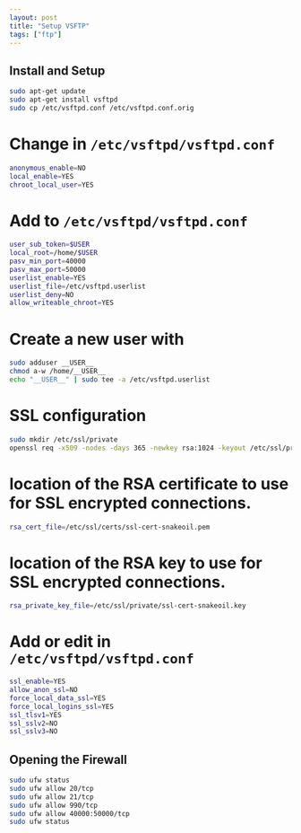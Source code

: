```yaml
---
layout: post
title: "Setup VSFTP"
tags: ["ftp"]
---
```



## Install and Setup

```bash
sudo apt-get update
sudo apt-get install vsftpd
sudo cp /etc/vsftpd.conf /etc/vsftpd.conf.orig
```

# Change in `/etc/vsftpd/vsftpd.conf`

```bash
anonymous_enable=NO
local_enable=YES
chroot_local_user=YES
```

# Add to `/etc/vsftpd/vsftpd.conf`

```bash
user_sub_token=$USER
local_root=/home/$USER
pasv_min_port=40000
pasv_max_port=50000
userlist_enable=YES
userlist_file=/etc/vsftpd.userlist
userlist_deny=NO
allow_writeable_chroot=YES
```

# Create a new user with 

```bash
sudo adduser __USER__
chmod a-w /home/__USER__
echo "__USER__" | sudo tee -a /etc/vsftpd.userlist
```

# SSL configuration 

```bash
sudo mkdir /etc/ssl/private
openssl req -x509 -nodes -days 365 -newkey rsa:1024 -keyout /etc/ssl/private/vsftpd.pem -out /etc/ssl/private/vsftpd.pem
```

# location of the RSA certificate to use for SSL encrypted connections.

```bash
rsa_cert_file=/etc/ssl/certs/ssl-cert-snakeoil.pem
```

# location of the RSA key to use for SSL encrypted connections.

```bash
rsa_private_key_file=/etc/ssl/private/ssl-cert-snakeoil.key
```

# Add or edit in `/etc/vsftpd/vsftpd.conf`

```bash
ssl_enable=YES
allow_anon_ssl=NO
force_local_data_ssl=YES
force_local_logins_ssl=YES
ssl_tlsv1=YES
ssl_sslv2=NO
ssl_sslv3=NO
```

## Opening the Firewall 

```bash
sudo ufw status
sudo ufw allow 20/tcp
sudo ufw allow 21/tcp
sudo ufw allow 990/tcp
sudo ufw allow 40000:50000/tcp
sudo ufw status
```
